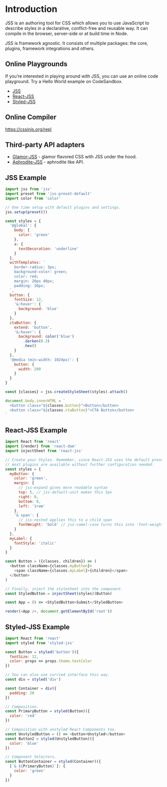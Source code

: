 # Introduction

JSS is an authoring tool for CSS which allows you to use JavaScript to describe styles in a declarative, conflict-free and reusable way. It can compile in the browser, server-side or at build time in Node.

JSS is framework agnostic. It consists of multiple packages: the core, plugins, framework integrations and others.

## Online Playgrounds

If you’re interested in playing around with JSS, you can use an online code playground. Try a Hello World example on CodeSandbox.

- [JSS](https://codesandbox.io/s/z21lpmvv33)
- [React-JSS](https://codesandbox.io/s/j3l06yyqpw)
- [Styled-JSS](https://codesandbox.io/s/xl89zx8zz4)

## Online Compiler

https://cssinjs.org/repl

## Third-party API adapters

- [Glamor-JSS](https://github.com/dan-lee/glamor-jss) - glamor flavored CSS with JSS under the hood.
- [Aphrodite-JSS](https://github.com/cssinjs/aphrodite-jss) - aphrodite like API.

## JSS Example

```javascript
import jss from 'jss'
import preset from 'jss-preset-default'
import color from 'color'

// One time setup with default plugins and settings.
jss.setup(preset())

const styles = {
  '@global': {
    body: {
      color: 'green'
    },
    a: {
      textDecoration: 'underline'
    }
  },
  withTemplates: `
    border-radius: 3px;
    background-color: green;
    color: red;
    margin: 20px 40px;
    padding: 10px;
  `,
  button: {
    fontSize: 12,
    '&:hover': {
      background: 'blue'
    }
  },
  ctaButton: {
    extend: 'button',
    '&:hover': {
      background: color('blue')
        .darken(0.3)
        .hex()
    }
  },
  '@media (min-width: 1024px)': {
    button: {
      width: 200
    }
  }
}

const {classes} = jss.createStyleSheet(styles).attach()

document.body.innerHTML = `
  <button class="${classes.button}">Button</button>
  <button class="${classes.ctaButton}">CTA Button</button>
`
```

## React-JSS Example

```javascript
import React from 'react'
import {render} from 'react-dom'
import injectSheet from 'react-jss'

// Create your Styles. Remember, since React-JSS uses the default preset,
// most plugins are available without further configuration needed.
const styles = {
  myButton: {
    color: 'green',
    margin: {
      // jss-expand gives more readable syntax
      top: 5, // jss-default-unit makes this 5px
      right: 0,
      bottom: 0,
      left: '1rem'
    },
    '& span': {
      // jss-nested applies this to a child span
      fontWeight: 'bold' // jss-camel-case turns this into 'font-weight'
    }
  },
  myLabel: {
    fontStyle: 'italic'
  }
}

const Button = ({classes, children}) => (
  <button className={classes.myButton}>
    <span className={classes.myLabel}>{children}</span>
  </button>
)

// Finally, inject the stylesheet into the component.
const StyledButton = injectSheet(styles)(Button)

const App = () => <StyledButton>Submit</StyledButton>

render(<App />, document.getElementById('root'))
```

## Styled-JSS Example

```javascript
import React from 'react'
import styled from 'styled-jss'

const Button = styled('button')({
  fontSize: 12,
  color: props => props.theme.textColor
})

// You can also use curried interface this way.
const div = styled('div')

const Container = div({
  padding: 20
})

// Composition.
const PrimaryButton = styled(Button)({
  color: 'red'
})

// Composition with unstyled React Components too.
const UnstyledButton = () => <button>Unstyled</button>
const Button2 = styled(UnstyledButton)({
  color: 'blue'
})

// Component Selectors.
const ButtonContainer = styled(Container)({
  [`& ${PrimaryButton}`]: {
    color: 'green'
  }
})
```
